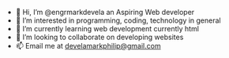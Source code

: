 - 👋 Hi, I’m @engrmarkdevela an Aspiring Web developer
- 👀 I’m interested in programming, coding, technology in general
- 🌱 I’m currently learning web development currently html
- 💞️ I’m looking to collaborate on developing websites
- 📫 Email me at develamarkphilip@gmail.com

<!---
engrmarkdevela/engrmarkdevela is a ✨ special ✨ repository because its `README.md` (this file) appears on your GitHub profile.
You can click the Preview link to take a look at your changes.
--->
